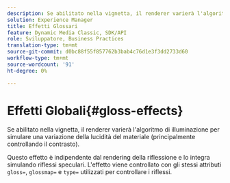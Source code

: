 ```yaml
---
description: Se abilitato nella vignetta, il renderer varierà l'algoritmo di illuminazione per simulare una variazione della lucidità del materiale (principalmente controllando il contrasto).
solution: Experience Manager
title: Effetti Glossari
feature: Dynamic Media Classic, SDK/API
role: Sviluppatore, Business Practices
translation-type: tm+mt
source-git-commit: d0bc88f55f857762b3bab4c76d1e3f3dd2733d60
workflow-type: tm+mt
source-wordcount: '91'
ht-degree: 0%

---
```



# Effetti Globali{#gloss-effects}

Se abilitato nella vignetta, il renderer varierà l&#39;algoritmo di illuminazione per simulare una variazione della lucidità del materiale (principalmente controllando il contrasto).

Questo effetto è indipendente dal rendering della riflessione e lo integra simulando riflessi speculari. L&#39;effetto viene controllato con gli stessi attributi `gloss=`, `glossmap=` e `type=` utilizzati per controllare i riflessi.

